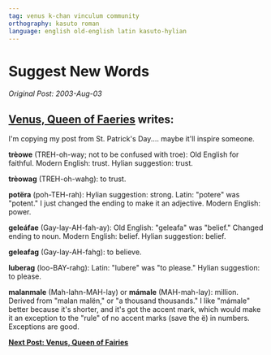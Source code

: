 ```yaml
---
tag: venus k-chan vinculum community
orthography: kasuto roman
language: english old-english latin kasuto-hylian
---
```

# Suggest New Words

_Original Post: 2003-Aug-03_

## **[Venus, Queen of Faeries](contributors/venus) writes:**

I'm copying my post from St. Patrick's Day.... maybe it'll inspire someone.

**trèowe** (TREH-oh-way; not to be confused with troe): Old English for faithful. Modern English: trust. Hylian suggestion: trust.

**trèowag** (TREH-oh-wahg): to trust.

**potëra** (poh-TEH-rah): Hylian suggestion: strong. Latin: "potere" was "potent." I just changed the ending to make it an adjective. Modern English: power.

**geleáfae** (Gay-lay-AH-fah-ay): Old English: "geleafa" was "belief." Changed ending to noun. Modern English: belief. Hylian suggestion: belief.

**geleafag** (Gay-lay-AH-fahg): to believe.

**luberag** (loo-BAY-rahg): Latin: "lubere" was "to please." Hylian suggestion: to please.

**malanmale** (Mah-lahn-MAH-lay) or **mámale** (MAH-mah-lay): million. Derived from "malan malën," or "a thousand thousands." I like "mámale" better because it's shorter, and it's got the accent mark, which would make it an exception to the "rule" of no accent marks (save the ë) in numbers. Exceptions are good.

**[Next Post: Venus, Queen of Fairies](002-venus.md)**

